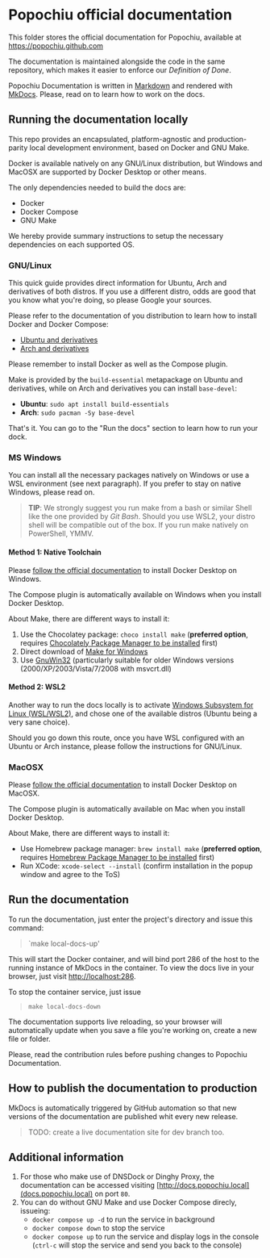 # Popochiu official documentation

This folder stores the official documentation for Popochiu, available at https://popochiu.github.com

The documentation is maintained alongside the code in the same repository, which makes it easier to enforce our _Definition of Done_.

Popochiu Documentation is written in [Markdown](https://www.markdownguide.org) and rendered with [MkDocs](https://www.mkdocs.org). Please, read on to learn how to work on the docs.

## Running the documentation locally

This repo provides an encapsulated, platform-agnostic and production-parity local development environment, based on Docker and GNU Make.

Docker is available natively on any GNU/Linux distribution, but Windows and MacOSX are supported by Docker Desktop or other means.

The only dependencies needed to build the docs are:

* Docker
* Docker Compose
* GNU Make

We hereby provide summary instructions to setup the necessary dependencies on each supported OS.

### GNU/Linux

This quick guide provides direct information for Ubuntu, Arch and derivatives of both distros.
If you use a different distro, odds are good that you know what you're doing, so please Google your sources.

Please refer to the documentation of you distribution to learn how to install Docker and Docker Compose:

* [Ubuntu and derivatives](https://docs.docker.com/engine/install/ubuntu/)
* [Arch and derivatives](https://wiki.archlinux.org/title/Docker#Installation)

Please remember to install Docker as well as the Compose plugin.

Make is provided by the `build-essential` metapackage on Ubuntu and derivatives, while on Arch and derivatives you can install `base-devel`:

* **Ubuntu**: `sudo apt install build-essentials`
* **Arch**: `sudo pacman -Sy base-devel`

That's it. You can go to the "Run the docs" section to learn how to run your dock.

### MS Windows

You can install all the necessary packages natively on Windows or use a WSL environment (see next paragraph). If you prefer to stay on native Windows, please read on.

> **TIP**: We strongly suggest you run make from a bash or similar Shell like the one provided by _Git Bash_. Should you use WSL2, your distro shell will be compatible out of the box. If you run make natively on PowerShell, YMMV.

#### Method 1: Native Toolchain

Please [follow the official documentation](https://docs.docker.com/desktop/install/windows-install/) to install Docker Desktop on Windows.

The Compose plugin is automatically available on Windows when you install Docker Desktop.

About Make, there are different ways to install it:

1. Use the Chocolatey package: `choco install make` (**preferred option**, requires [Chocolately Package Manager to be installed](https://chocolatey.org/install) first)
2. Direct download of [Make for Windows](https://gnuwin32.sourceforge.net/packages/make.htm)
3. Use [GnuWin32](http://gnuwin32.sourceforge.net/install.html) (particularly suitable for older Windows versions (2000/XP/2003/Vista/7/2008 with msvcrt.dll)

#### Method 2: WSL2

Another way to run the docs locally is to activate [Windows Subsystem for Linux (WSL/WSL2)](https://learn.microsoft.com/en-us/windows/wsl/install-win10), and chose one of the available distros (Ubuntu being a very sane choice).

Should you go down this route, once you have WSL configured with an Ubuntu or Arch instance, please follow the instructions for GNU/Linux.

### MacOSX

Please [follow the official documentation](https://docs.docker.com/desktop/install/mac-install/) to install Docker Desktop on MacOSX.

The Compose plugin is automatically available on Mac when you install Docker Desktop.

About Make, there are different ways to install it:

* Use Homebrew package manager: `brew install make`  (**preferred option**, requires [Homebrew Package Manager to be installed](https://brew.sh/#install) first)
* Run XCode: `xcode-select --install` (confirm installation in the popup window and agree to the ToS)

## Run the documentation

To run the documentation, just enter the project's directory and issue this command:

> `make local-docs-up'

This will start the Docker container, and will bind port 286 of the host to the running instance of MkDocs in the container. To view the docs live in your browser, just visit [http://localhost:286](http://localhost:286).

To stop the container service, just issue

> `make local-docs-down`

The documentation supports live reloading, so your browser will automatically update when you save a file you're working on, create a new file or folder.

Please, read the contribution rules before pushing changes to Popochiu Documentation.

## How to publish the documentation to production

MkDocs is automatically triggered by GitHub automation so that new versions of the documentation are published whit every new release.

> TODO: create a live documentation site for dev branch too.

## Additional information

1. For those who make use of DNSDock or Dinghy Proxy, the documentation can be accessed visiting [http://docs.popochiu.local](docs.popochiu.local) on port `80`.
2. You can do without GNU Make and use Docker Compose direcly, issueing:
    * `docker compose up -d` to run the service in background
    * `docker compose down` to stop the service
    * `docker compose up` to run the service and display logs in the console (`ctrl-c` will stop the service and send you back to the console)
